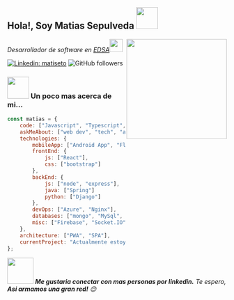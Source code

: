 <h2> Hola!, Soy Matias Sepulveda  <img src="https://media4.giphy.com/media/ES4Vcv8zWfIt2/giphy.gif?cid=ecf05e47uqq0yye68o7rs6ko5i47pquinqis64dmx97760pu&ep=v1_gifs_search&rid=giphy.gif&ct=g" width="50"></h2>
<img align='right' src="https://media.giphy.com/media/M9gbBd9nbDrOTu1Mqx/giphy.gif" width="230">
<p><em>Desarrollador de software en <a href="https://www.edsa.com.ar/">EDSA</a><img src="https://media.giphy.com/media/WUlplcMpOCEmTGBtBW/giphy.gif" width="30"> 
</em></p>

[![Linkedin: matiseto](https://img.shields.io/badge/-matiseto-blue?style=flat-square&logo=Linkedin&logoColor=white&link=https://www.linkedin.com/in/matiseto-p-singh/)](https://www.linkedin.com/in/matiseto/)
![GitHub followers](https://img.shields.io/github/followers/maatist?label=Follow&style=social)

### <img src="https://media.giphy.com/media/VgCDAzcKvsR6OM0uWg/giphy.gif" width="50"> Un poco mas acerca de mi...

```javascript
const matias = {
    code: ["Javascript", "Typescript", "Python", "Java"],
    askMeAbout: ["web dev", "tech", "app dev", "blockchain", "Music!"],
    technologies: {
        mobileApp: ["Android App", "Flutter"],
        frontEnd: {
            js: ["React"],
            css: ["bootstrap"]
        },
        backEnd: {
            js: ["node", "express"],
            java: ["Spring"]
            python: ["Django"]
        },
        devOps: ["Azure", "Nginx"],
        databases: ["mongo", "MySql", "SQL Server"],
        misc: ["Firebase", "Socket.IO", "solidity"]
    },
    architecture: ["PWA", "SPA"],
    currentProject: "Actualmente estoy trabajando en mi portafolio"
};
```

<img src="https://media.giphy.com/media/LnQjpWaON8nhr21vNW/giphy.gif" width="60"> <em><b>Me gustaria conectar con mas personas por linkedin.</b> Te espero, <b>Asi armamos una gran red!</b> 😊</em>

<!--
**maatist/maatist** is a ✨ _special_ ✨ repository because its `README.md` (this file) appears on your GitHub profile.

Here are some ideas to get you started:

- 🔭 I’m currently working on ...
- 🌱 I’m currently learning ...
- 👯 I’m looking to collaborate on ...
- 🤔 I’m looking for help with ...
- 💬 Ask me about ...
- 📫 How to reach me: ...
- 😄 Pronouns: ...
- ⚡ Fun fact: ...
-->
